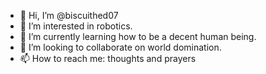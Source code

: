 - 👋 Hi, I’m @biscuithed07
- 👀 I’m interested in robotics.
- 🌱 I’m currently learning how to be a decent human being.
- 💞️ I’m looking to collaborate on world domination.
- 📫 How to reach me: thoughts and prayers

<!---
biscuithed07/biscuithed07 is a ✨ special ✨ repository because its `README.md` (this file) appears on your GitHub profile.
You can click the Preview link to take a look at your changes.
--->
